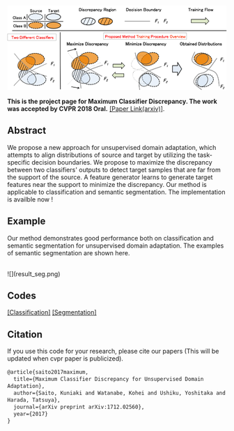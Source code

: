 
![](overview.png)
<br>

**This is the project page for Maximum Classifier Discrepancy.
The work was accepted by CVPR 2018 Oral.**
[[Paper Link(arxiv)]](https://arxiv.org/abs/1712.02560).
<br>

## Abstract
We propose a new approach for unsupervised domain adaptation, which attempts to align distributions of source and target by utilizing the task-specific decision boundaries.
We propose to maximize the discrepancy between two classifiers' outputs to detect target samples that are far from the support of the source. A feature generator learns to generate target features near the support to minimize the discrepancy.
Our method is applicable to classification and semantic segmentation. The implementation is availble now !

## Example
Our method demonstrates good performance both on  classification and semantic segmentation for unsupervised domain adaptation.
The examples of semantic segmentation are shown here.

<br>
![](result_seg.png)
<br>

## Codes
[[Classification]](https://github.com/mil-tokyo/MCD_DA/tree/master/classification) [[Segmentation]](https://github.com/mil-tokyo/MCD_DA/tree/master/segmentation)

## Citation
If you use this code for your research, please cite our papers (This will be updated when cvpr paper is publicized).
```
@article{saito2017maximum,
  title={Maximum Classifier Discrepancy for Unsupervised Domain Adaptation},
  author={Saito, Kuniaki and Watanabe, Kohei and Ushiku, Yoshitaka and Harada, Tatsuya},
  journal={arXiv preprint arXiv:1712.02560},
  year={2017}
}
```
